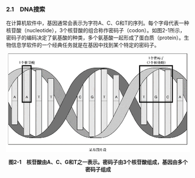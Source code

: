### 2.1　DNA搜索

在计算机软件中，基因通常会表示为字符A、C、G和T的序列。每个字母代表一种核苷酸（nucleotide），3个核苷酸的组合称作密码子（codon）。如图2-1所示，密码子的编码决定了氨基酸的种类，多个氨基酸一起形成了蛋白质（protein）。生物信息学软件的一个经典任务就是在基因中找到某个特定的密码子。

![13.png](../images/13.png)
<center class="my_markdown"><b class="my_markdown">图2-1　核苷酸由A、C、G和T之一表示。密码子由3个核苷酸组成，基因由多个密码子组成</b></center>

